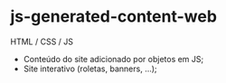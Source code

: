 # js-generated-content-web

HTML / CSS / JS

- Conteúdo do site adicionado por objetos em JS;
- Site interativo (roletas, banners, ...);
